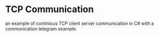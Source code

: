 # TCP Communication
 an example of continious TCP client server communication in C# with a communication telegram example.
